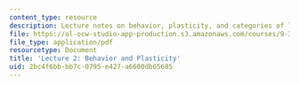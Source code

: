 ```yaml
---
content_type: resource
description: Lecture notes on behavior, plasticity, and categories of learning.
file: https://ol-ocw-studio-app-production.s3.amazonaws.com/courses/9-301j-neural-plasticity-in-learning-and-development-spring-2002/2bc4f6bbbb7c0795e427a6600db65685_lecture_2_notes.pdf
file_type: application/pdf
resourcetype: Document
title: 'Lecture 2: Behavior and Plasticity'
uid: 2bc4f6bb-bb7c-0795-e427-a6600db65685
---
```

